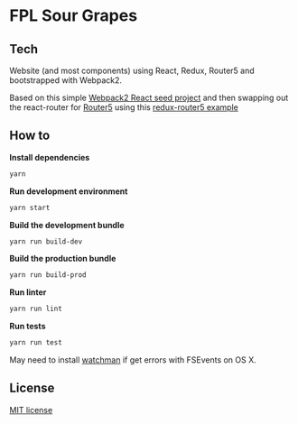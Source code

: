 # FPL Sour Grapes

## Tech

Website (and most components) using React, Redux, Router5 and bootstrapped with Webpack2.

Based on this simple [Webpack2 React seed project](https://github.com/tpina/react-webpack2-seed) and then swapping out the react-router for [Router5](https://github.com/router5/redux-router5) using this [redux-router5 example](https://github.com/router5/examples/tree/master/apps/react-redux)

## How to

**Install dependencies**
```bash
yarn
```
**Run development environment**
```bash
yarn start
```
**Build the development bundle**
```bash
yarn run build-dev
```
**Build the production bundle**
```bash
yarn run build-prod
```
**Run linter**
```bash
yarn run lint
```
**Run tests**
```bash
yarn run test
```

May need to install [watchman](https://facebook.github.io/watchman/docs/install.html) if get errors with FSEvents on OS X.

## License
[MIT license](http://opensource.org/licenses/mit-license.php)
